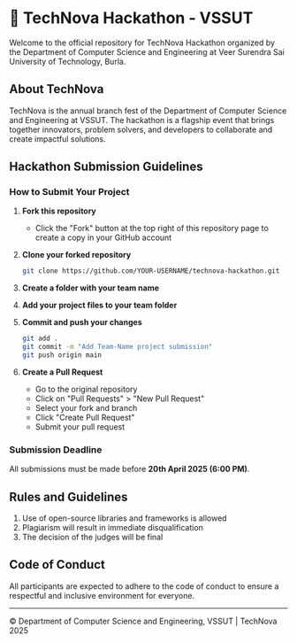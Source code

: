 # 🌟 TechNova Hackathon - VSSUT

Welcome to the official repository for TechNova Hackathon organized by the Department of Computer Science and Engineering at Veer Surendra Sai University of Technology, Burla.

## About TechNova

TechNova is the annual branch fest of the Department of Computer Science and Engineering at VSSUT. The hackathon is a flagship event that brings together innovators, problem solvers, and developers to collaborate and create impactful solutions.

## Hackathon Submission Guidelines

### How to Submit Your Project

1. **Fork this repository**
   - Click the "Fork" button at the top right of this repository page to create a copy in your GitHub account

2. **Clone your forked repository**
   ```bash
   git clone https://github.com/YOUR-USERNAME/technova-hackathon.git
   ```

3. **Create a folder with your team name**

4. **Add your project files to your team folder**

5. **Commit and push your changes**
   ```bash
   git add .
   git commit -m "Add Team-Name project submission"
   git push origin main
   ```

6. **Create a Pull Request**
   - Go to the original repository
   - Click on "Pull Requests" > "New Pull Request"
   - Select your fork and branch
   - Click "Create Pull Request"
   - Submit your pull request

### Submission Deadline

All submissions must be made before **20th April 2025 (6:00 PM)**.

## Rules and Guidelines

1. Use of open-source libraries and frameworks is allowed
2. Plagiarism will result in immediate disqualification
3. The decision of the judges will be final

## Code of Conduct

All participants are expected to adhere to the code of conduct to ensure a respectful and inclusive environment for everyone.

---

© Department of Computer Science and Engineering, VSSUT | TechNova 2025